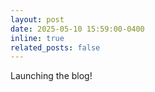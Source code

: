 ```yaml
---
layout: post
date: 2025-05-10 15:59:00-0400
inline: true
related_posts: false
---
```


Launching the blog! 
